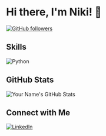 # Hi there, I'm Niki! 👋

<!--![Your Name's GitHub Banner](https://example.com/banner.png)-->

[![GitHub followers](https://img.shields.io/github/followers/iN1k1?style=social)](https://github.com/your-username)
<!--[![Twitter Follow](https://img.shields.io/twitter/follow/your-handle?style=social)](https://twitter.com/your-handle)-->

<!--
## About Me
- 🔭 I’m currently working on [project name].
- 🌱 I’m learning [technology or skill].
- 👯 I’m looking to collaborate on [type of projects].
- 💬 Ask me about [topics you're knowledgeable about].
- 📫 How to reach me: [email or social media links].
-->

## Skills
![Python](https://img.shields.io/badge/-Python-3776AB?logo=python&logoColor=white)

<!--## Projects
### [Project Name](https://github.com/your-username/project-repo)
![Project Screenshot](https://example.com/screenshot.png)
- A brief description of the project.
- Built with: [technologies used].
-->

## GitHub Stats
![Your Name's GitHub Stats](https://github-readme-stats.vercel.app/api?username=iN1k1&show_icons=true&theme=radical)

## Connect with Me
[![LinkedIn](https://img.shields.io/badge/-LinkedIn-0077B5?logo=linkedin&logoColor=white)](https://linkedin.com/in/niki-martinel)
<!--[![Twitter](https://img.shields.io/badge/-Twitter-1DA1F2?logo=twitter&logoColor=white)](https://twitter.com/your-handle)-->
